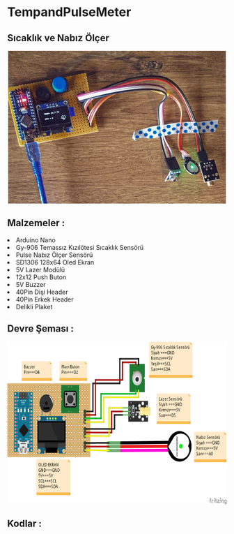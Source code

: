 # TempandPulseMeter
## Sıcaklık ve Nabız Ölçer 

<p align="center">
  <img width="500" height="350" src="https://github.com/celikslab/TempandPulseMeter/blob/main/images/Main.jpg">
</p>

## Malzemeler :

<li>Arduino Nano </li>
<li>Gy-906 Temassız Kızılötesi Sıcaklık Sensörü</li>
<li>Pulse Nabız Ölçer Sensörü</li>
<li>SD1306 128x64 Oled Ekran</li>
<li>5V Lazer Modülü</li>
<li>12x12 Push Buton</li>
<li>5V Buzzer</li>
<li>40Pin Dişi Header</li>
<li>40Pin Erkek Header</li>
<li>Delikli Plaket</li>

## Devre Şeması :

<p align="center">
  <img width="660" height="372" src="https://github.com/celikslab/TempandPulseMeter/blob/main/images/Schematic.png">
</p>

## Kodlar :

